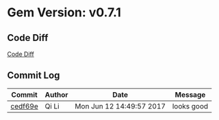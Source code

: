 # Gem Version: v0.7.1

## Code Diff

[Code Diff](https://github.com/Spokeo/geolookup/compare/v0.7.0...v0.7.1)

## Commit Log

Commit | Author | Date | Message
--- | --- | --- | ---
[cedf69e](https://github.com/Spokeo/geolookup/commit/cedf69e) | Qi Li | Mon Jun 12 14:49:57 2017 | looks good
